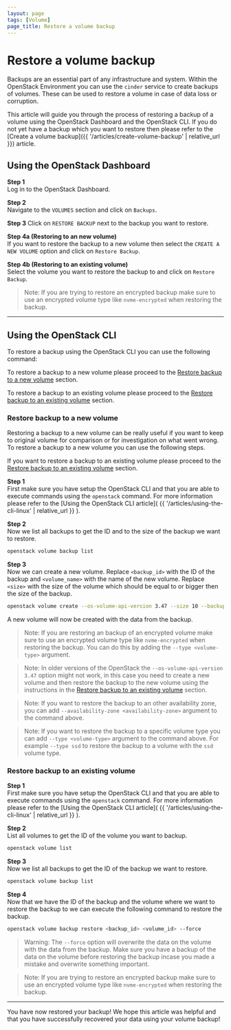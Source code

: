 ```yaml
---
layout: page
tags: [Volume]
page_title: Restore a volume backup
---
```


# Restore a volume backup

Backups are an essential part of any infrastructure and system. Within the 
OpenStack Environment you can use the `cinder` service to create backups of
volumes. These can be used to restore a volume in case of data loss or
corruption.

This article will guide you through the process of restoring a backup of a
volume using the OpenStack Dashboard and the OpenStack CLI. If you do not yet
have a backup which you want to restore then please refer to the
[Create a volume backup]({{ '/articles/create-volume-backup' | relative_url }})
article.

## Using the OpenStack Dashboard

**Step 1**  
Log in to the OpenStack Dashboard.

**Step 2**  
Navigate to the `VOLUMES` section and click on `Backups`.

**Step 3**
Click on `RESTORE BACKUP` next to the backup you want to restore.

**Step 4a (Restoring to an new volume)**  
If you want to restore the backup to a new volume then select the
`CREATE A NEW VOLUME` option and click on `Restore Backup`.

**Step 4b (Restoring to an existing volume)**  
Select the volume you want to restore the backup to and click on `Restore
Backup`.

> Note: If you are trying to restore an encrypted backup make sure to use an
> encrypted volume type like `nvme-encrypted` when restoring the backup.

---

## Using the OpenStack CLI
To restore a backup using the OpenStack CLI you can use the following command:

To restore a backup to a new volume please proceed to the
[Restore backup to a new volume](#restore-backup-to-a-new-volume) section.

To restore a backup to an existing volume please proceed to the
[Restore backup to an existing volume](#restore-backup-to-an-existing-volume)
section.

### Restore backup to a new volume
Restoring a backup to a new volume can be really useful if you want to keep
to original volume for comparison or for investigation on what went wrong. 
To restore a backup to a new volume you can use the following steps.

If you want to restore a backup to an existing volume please proceed to the
[Restore backup to an existing volume](#restore-backup-to-an-existing-volume)
section.

**Step 1**  
First make sure you have setup the OpenStack CLI and that you are able to
execute commands using the `openstack` command. For more information please
refer to the
[Using the OpenStack CLI article](
    {{ '/articles/using-the-cli-linux' | relative_url }}
).

**Step 2**  
Now we list all backups to get the ID and to the size of the backup we want to
restore.
```bash
openstack volume backup list
```

**Step 3**  
Now we can create a new volume. Replace `<backup_id>` with the ID of the
backup and `<volume_name>` with the name of the new volume. Replace
`<size>` with the size of the volume which should be equal to or bigger then
the size of the backup.
```bash
openstack volume create --os-volume-api-version 3.47 --size 10 --backup <backup_id> <volume_name>
```

A new volume will now be created with the data from the backup.

> Note: If you are restoring an backup of an encrypted volume make sure
> to use an encrypted volume type like `nvme-encrypted` when restoring the
> backup. You can do this by adding the  `--type <volume-type>` argument.

> Note: In older versions of the OpenStack the `--os-volume-api-version 3.47`
option might not work, in this case you need to create a new volume and then
restore the backup to the new volume using the instructions in the
[Restore backup to an existing volume](#restore-backup-to-an-existing-volume)
section.

> Note: If you want to restore the backup to an other availability zone, you
can add `--availability-zone <availability-zone>` argument to the command
above.

> Note: If you want to restore the backup to a specific volume type
you can add `--type <volume-type>` argument to the command above. For example
`--type ssd` to restore the backup to a volume with the `ssd` volume type.

### Restore backup to an existing volume

**Step 1**  
First make sure you have setup the OpenStack CLI and that you are able to
execute commands using the `openstack` command. For more information please
refer to the
[Using the OpenStack CLI article](
    {{ '/articles/using-the-cli-linux' | relative_url }}
).

**Step 2**  
List all volumes to get the ID of the volume you want to backup.
```bash
openstack volume list
```

**Step 3**  
Now we list all backups to get the ID of the backup we want to restore.
```bash
openstack volume backup list
```

**Step 4**  
Now that we have the ID of the backup and the volume where we want to restore
the backup to we can execute the following command to restore the backup.
```bash
openstack volume backup restore <backup_id> <volume_id> --force
```

> Warning: The `--force` option will overwrite the data on the volume with the
> data from the backup. Make sure you have a backup of the data on the volume
> before restoring the backup incase you made a mistake and overwrite
> something important.

> Note: If you are trying to restore an encrypted backup make sure to use an
> encrypted volume type like `nvme-encrypted` when restoring the backup.

---

You have now restored your backup! We hope this article was helpful and that
you have successfully recovered your data using your volume backup!
